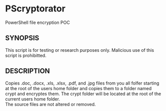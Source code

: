 # PScryptorator
PowerShell file encryption POC

## SYNOPSIS 
This script is for testing or research purposes only. Malicious use of this script is prohibitted. 

## DESCRIPTION
Copies .doc, .docx, .xls, .xlsx, .pdf, and .jpg files from you all folfer starting at the root of the users home folder and copies them to a folder named crypt and encryptes them. The crypt folder will be located at the root of the current users home folder.  
The source files are not altered or removed. 
